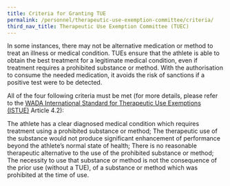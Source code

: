 ```yaml
---
title: Criteria for Granting TUE
permalink: /personnel/therapeutic-use-exemption-committee/criteria/
third_nav_title: Therapeutic Use Exemption Committee (TUEC)
---
```

In some instances, there may not be alternative medication or method to treat an illness or medical condition. TUEs ensure that the athlete is able to obtain the best treatment for a legitimate medical condition, even if treatment requires a prohibited substance or method. With the authorisation to consume the needed medication, it avoids the risk of sanctions if a positive test were to be detected.

All of the four following criteria must be met (for more details, please refer to the [WADA International Standard for Therapeutic Use Exemptions (ISTUE)](https://www.wada-ama.org/sites/default/files/resources/files/international_standard_istue_-_2020.pdf) Article 4.2):

The athlete has a clear diagnosed medical condition which requires treatment using a prohibited substance or method;
The therapeutic use of the substance would not produce significant enhancement of performance beyond the athlete’s normal state of health;
There is no reasonable therapeutic alternative to the use of the prohibited substance or method;
The necessity to use that substance or method is not the consequence of the prior use (without a TUE), of a substance or method which was prohibited at the time of use.
